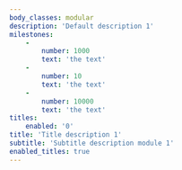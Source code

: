 ```yaml
---
body_classes: modular
description: 'Default description 1'
milestones:
    -
        number: 1000
        text: 'the text'
    -
        number: 10
        text: 'the text'
    -
        number: 10000
        text: 'the text'
titles:
    enabled: '0'
title: 'Title description 1'
subtitle: 'Subtitle description module 1'
enabled_titles: true
---
```


